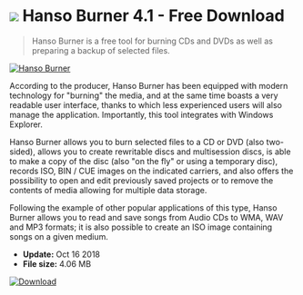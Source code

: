 # ![](https://cdn.softexe.net/static/icon/win.gif) Hanso Burner 4.1 - Free Download

> Hanso Burner is a free tool for burning CDs and DVDs as well as preparing a backup of selected files.

[![Hanso Burner](https://gallery.dpcdn.pl/imgc/Tools/82274/g_-_420x350_1.5_-_xa7ff83bb-69b7-4af0-a8ab-9a9157194d1e.jpg)](https://softexe.net/win/system/cd-dvd/hanso-burner:agbc.html)

According to the producer, Hanso Burner has been equipped with modern technology for "burning" the media, and at the same time boasts a very readable user interface, thanks to which less experienced users will also manage the application. Importantly, this tool integrates with Windows Explorer.
 
 Hanso Burner allows you to burn selected files to a CD or DVD (also two-sided), allows you to create rewritable discs and multisession discs, is able to make a copy of the disc (also "on the fly" or using a temporary disc), records ISO, BIN / CUE images on the indicated carriers, and also offers the possibility to open and edit previously saved projects or to remove the contents of media allowing for multiple data storage. 
 
 Following the example of other popular applications of this type, Hanso Burner allows you to read and save songs from Audio CDs to WMA, WAV and MP3 formats; it is also possible to create an ISO image containing songs on a given medium.


- **Update:** Oct 16 2018
- **File size:** 4.06 MB

[![Download](https://cdn.softexe.net/static/img/download.png)](https://softexe.net/win/system/cd-dvd/hanso-burner:agbc.html)

